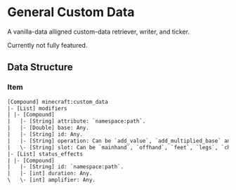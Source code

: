 # General Custom Data

A vanilla-data alligned custom-data retriever, writer, and ticker.

Currently not fully featured.

## Data Structure

### Item

```txt
[Compound] minecraft:custom_data
|- [List] modifiers
| |- [Compound]
|   |- [String] attribute: `namespace:path`.
|   |- [Double] base: Any.
|   |- [String] id: Any.
|   |- [String] operation: Can be `add_value`, `add_multiplied_base` and `add_multiplied_total`.
|   \- [String] slot: Can be `mainhand`, `offhand`, `feet`, `legs`, `chest` and `head`.
|- [List] status_effects
| |- [Compound]
|   |- [String] id: `namespace:path`.
|   |- [int] duration: Any.
\   \- [int] amplifier: Any.
```
